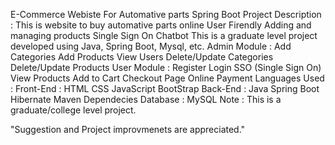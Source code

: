 E-Commerce Webiste For Automative parts
Spring Boot Project
Description :
This is website to buy automative parts online
User Firendly
Adding and managing products
Single Sign On
Chatbot
This is a graduate level project developed using Java, Spring Boot, Mysql, etc.
Admin Module :
Add Categories
Add Products
View Users
Delete/Update Categories
Delete/Update Products
User Module :
Register
Login
SSO (Single Sign On)
View Products
Add to Cart
Checkout Page
Online Payment
Languages Used :
Front-End :
HTML
CSS
JavaScript
BootStrap
Back-End :
Java
Spring Boot
Hibernate
Maven Dependecies
Database :
MySQL
Note : This is a graduate/college level project.

"Suggestion and Project improvmenets are appreciated."
